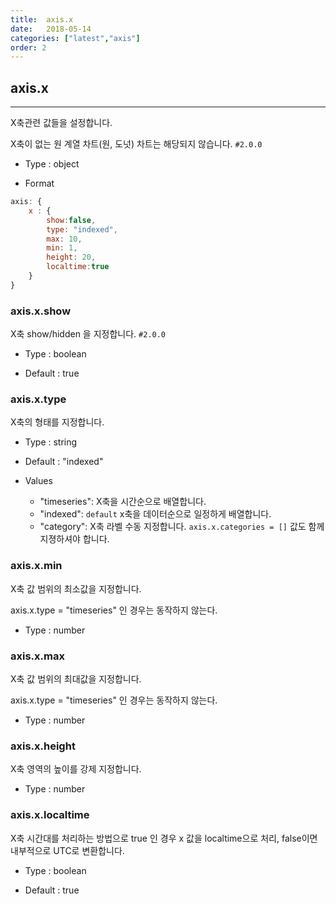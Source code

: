 ```yaml
---
title:  axis.x
date:   2018-05-14
categories: ["latest","axis"]
order: 2
---
```


## axis.x
---

X축관련 값들을 설정합니다.

X축이 없는 원 계열 차트(원, 도넛) 차트는 해당되지 않습니다.
`#2.0.0`

* Type : object

* Format
```javascript
axis: {
    x : {
        show:false,
        type: "indexed",
        max: 10,
        min: 1,
        height: 20,
        localtime:true
    }
}
```

### axis.x.show

X축 show/hidden 을 지정합니다.
`#2.0.0`

* Type : boolean

* Default : true


### axis.x.type

X축의 형태를 지정합니다.

* Type : string

* Default : "indexed"

* Values
  * "timeseries": X축을 시간순으로 배열합니다.
  * "indexed": `default` x축을 데이터순으로 일정하게 배열합니다.
  * "category": X축 라벨 수동 지정합니다. `axis.x.categories = []` 값도 함께 지졍하셔야 합니다.

### axis.x.min

X축 값 범위의 최소값을 지정합니다.

axis.x.type = "timeseries" 인 경우는 동작하지 않는다.

* Type : number


### axis.x.max

X축 값 범위의 최대값을 지정합니다.

axis.x.type = "timeseries" 인 경우는 동작하지 않는다.

* Type : number

### axis.x.height

X축 영역의 높이를 강제 지정합니다.

* Type : number

### axis.x.localtime

X축 시간대를 처리하는 방법으로 true 인 경우 x 값을 localtime으로 처리, false이면 내부적으로 UTC로 변환합니다.

* Type : boolean

* Default : true

